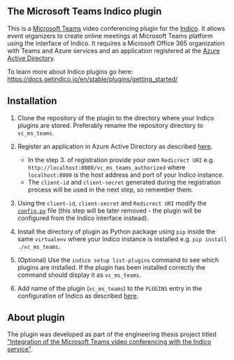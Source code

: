 ## The Microsoft Teams Indico plugin

This is a [Microsoft Teams](https://www.microsoft.com/en/microsoft-teams/group-chat-software) video conferencing plugin for the [Indico](https://getindico.io/).
It allows event organizers to create online meetings at Microsoft Teams platform using the interface of Indico.
It requires a Microsoft Office 365 organization with Teams and Azure services and an application registered at the [Azure Active Directory](https://portal.azure.com/).

To learn more about Indico plugins go here: https://docs.getindico.io/en/stable/plugins/getting_started/

## Installation

1. Clone the repository of the plugin to the directory where your Indico plugins are stored. Preferably rename the repository directory to `vc_ms_teams`.

2. Register an application in Azure Active Directory as described [here](https://github.com/microsoftgraph/python-sample-auth/blob/master/installation.md#configuration).
    + In the step 3. of registration provide your own `Redicrect URI` e.g. `http://localhost:8000/vc_ms_teams_authorized` where `localhost:8000` is the host address and port of your Indico instance.
    + The `client-id` and `client-secret` generated during the registration process will be used in the next step, so remember them.

3. Using the `client-id`, `client-secret` and `Redicrect URI` 
modify the [`config.py`](https://github.com/Azargaz/INZ202021-Indico-MSTeams-Plugin/blob/main/indico_vc_ms_teams/config.py) 
file (this step will be later removed - the plugin will be configured from the Indico interface instead).

4. Install the directory of plugin as Python package using `pip` inside the same `virtualenv` where your Indico instance is installed e.g. `pip install ./vc_ms_teams`.

5. (Optional) Use the `indico setup list-plugins` command to see which plugins are installed. If the plugin has been installed correctly the command should display it 
as `vc_ms_teams`.

6. Add name of the plugin (`vc_ms_teams`) to the `PLUGINS` entry in the configuration of Indico as described 
[here](https://docs.getindico.io/en/stable/installation/plugins/).

## About plugin

The plugin was developed as part of the engineering thesis project titled ["Integration of the Microsoft Teams video conferencing with the Indico service"](https://misio.fis.agh.edu.pl/media/misiofiles/5ca4898e3c4bbe0c25313cf53513d466.pdf).
